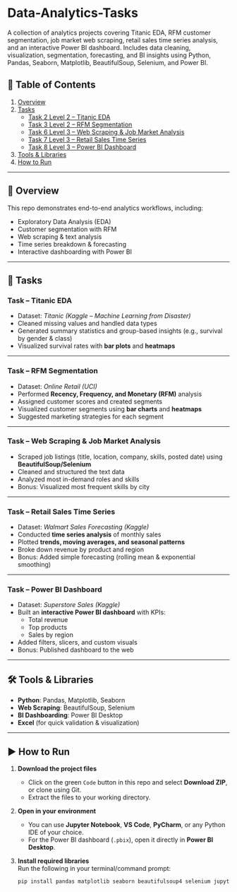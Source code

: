 # Data-Analytics-Tasks
A collection of analytics projects covering Titanic EDA, RFM customer segmentation, job market web scraping, retail sales time series analysis, and an interactive Power BI dashboard. Includes data cleaning, visualization, segmentation, forecasting, and BI insights using Python, Pandas, Seaborn, Matplotlib, BeautifulSoup, Selenium, and Power BI.

## 📌 Table of Contents  
1. [Overview](#overview)  
2. [Tasks](#tasks)  
   - [Task 2 Level 2 – Titanic EDA](#task--titanic-eda)  
   - [Task 3 Level 2 – RFM Segmentation](#task--rfm-segmentation)  
   - [Task 6 Level 3 – Web Scraping & Job Market Analysis](#task--web-scraping--job-market-analysis)  
   - [Task 7 Level 3 – Retail Sales Time Series](#task--retail-sales-time-series)  
   - [Task 8 Level 3 – Power BI Dashboard](#task--power-bi-dashboard)  
3. [Tools & Libraries](#tools--libraries)  
4. [How to Run](#how-to-run)  

---

## 🔹 Overview  
This repo demonstrates end-to-end analytics workflows, including:  
- Exploratory Data Analysis (EDA)  
- Customer segmentation with RFM  
- Web scraping & text analysis  
- Time series breakdown & forecasting  
- Interactive dashboarding with Power BI  

---

## 📂 Tasks  

### **Task – Titanic EDA**  
- Dataset: *Titanic (Kaggle – Machine Learning from Disaster)*  
- Cleaned missing values and handled data types  
- Generated summary statistics and group-based insights (e.g., survival by gender & class)  
- Visualized survival rates with **bar plots** and **heatmaps**  

---

### **Task – RFM Segmentation**  
- Dataset: *Online Retail (UCI)*  
- Performed **Recency, Frequency, and Monetary (RFM)** analysis  
- Assigned customer scores and created segments  
- Visualized customer segments using **bar charts** and **heatmaps**  
- Suggested marketing strategies for each segment  

---

### **Task – Web Scraping & Job Market Analysis**  
- Scraped job listings (title, location, company, skills, posted date) using **BeautifulSoup/Selenium**  
- Cleaned and structured the text data  
- Analyzed most in-demand roles and skills  
- Bonus: Visualized most frequent skills by city  

---

### **Task – Retail Sales Time Series**  
- Dataset: *Walmart Sales Forecasting (Kaggle)*  
- Conducted **time series analysis** of monthly sales  
- Plotted **trends, moving averages, and seasonal patterns**  
- Broke down revenue by product and region  
- Bonus: Added simple forecasting (rolling mean & exponential smoothing)  

---

### **Task – Power BI Dashboard**  
- Dataset: *Superstore Sales (Kaggle)*  
- Built an **interactive Power BI dashboard** with KPIs:  
  - Total revenue  
  - Top products  
  - Sales by region  
- Added filters, slicers, and custom visuals  
- Bonus: Published dashboard to the web  

---

## 🛠 Tools & Libraries  
- **Python**: Pandas, Matplotlib, Seaborn  
- **Web Scraping**: BeautifulSoup, Selenium  
- **BI Dashboarding**: Power BI Desktop  
- **Excel** (for quick validation & visualization)  

---

## ▶️ How to Run  
1. **Download the project files**  
   - Click on the green `Code` button in this repo and select **Download ZIP**, or clone using Git.  
   - Extract the files to your working directory.  

2. **Open in your environment**  
   - You can use **Jupyter Notebook**, **VS Code**, **PyCharm**, or any Python IDE of your choice.  
   - For the Power BI dashboard (`.pbix`), open it directly in **Power BI Desktop**.  

3. **Install required libraries**  
   Run the following in your terminal/command prompt:  
   ```bash
   pip install pandas matplotlib seaborn beautifulsoup4 selenium jupyter

